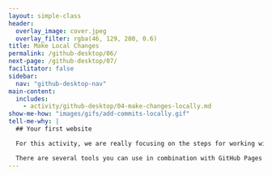 ```yaml
---
layout: simple-class
header:
  overlay_image: cover.jpeg
  overlay_filter: rgba(46, 129, 200, 0.6)
title: Make Local Changes
permalink: /github-desktop/06/
next-page: /github-desktop/07/
facilitator: false
sidebar:
  nav: "github-desktop-nav"
main-content:
  includes:
    - activity/github-desktop/04-make-changes-locally.md
show-me-how: "images/gifs/add-commits-locally.gif"
tell-me-why: |
  ## Your first website

  For this activity, we are really focusing on the steps for working with a repository with GitHub.com and GitHub Desktop. If you are not familiar with web design, then these instructions will create a very basic, unformatted page. 

  There are several tools you can use in combination with GitHub Pages to create a beautiful website. For example, you can download one of the themes on [http://jekyllthemes.org/](http://jekyllthemes.org/) or you can create a regular HTML page. The possibilities are endless!
---
```

